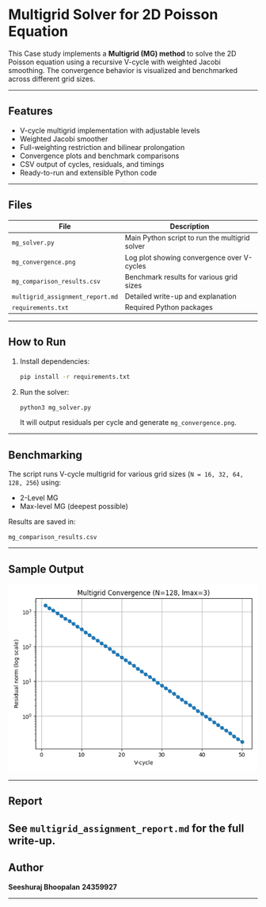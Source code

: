 # Multigrid Solver for 2D Poisson Equation

This Case study implements a **Multigrid (MG) method** to solve the 2D Poisson equation using a recursive V-cycle with weighted Jacobi smoothing. The convergence behavior is visualized and benchmarked across different grid sizes.

---

## Features

- V-cycle multigrid implementation with adjustable levels
- Weighted Jacobi smoother
- Full-weighting restriction and bilinear prolongation
- Convergence plots and benchmark comparisons
- CSV output of cycles, residuals, and timings
- Ready-to-run and extensible Python code

---

## Files

| File | Description |
|------|-------------|
| `mg_solver.py` | Main Python script to run the multigrid solver |
| `mg_convergence.png` | Log plot showing convergence over V-cycles |
| `mg_comparison_results.csv` | Benchmark results for various grid sizes |
| `multigrid_assignment_report.md` | Detailed write-up and explanation |
| `requirements.txt` | Required Python packages |

---

##  How to Run

1. Install dependencies:
   ```bash
   pip install -r requirements.txt
   ```

2. Run the solver:
   ```bash
   python3 mg_solver.py
   ```

   It will output residuals per cycle and generate `mg_convergence.png`.

---

## Benchmarking

The script runs V-cycle multigrid for various grid sizes (`N = 16, 32, 64, 128, 256`) using:
- 2-Level MG
- Max-level MG (deepest possible)

Results are saved in:
```
mg_comparison_results.csv
```

---

## Sample Output

![Convergence Plot](mg_convergence.png)

---

## Report

See `multigrid_assignment_report.md` for the full write-up.
---

## Author

**Seeshuraj Bhoopalan**
**24359927**

---
